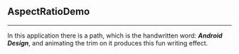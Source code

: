 ## AspectRatioDemo
----------------------------------
In this application there is a path, which is the handwritten word: **_Android Design_**, and animating the trim on it produces this fun writing effect.
